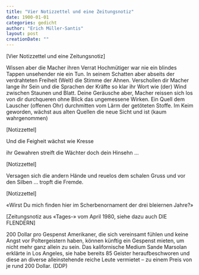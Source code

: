```yaml
---
title: "Vier Notizzettel und eine Zeitungsnotiz"
date: 1900-01-01
categories: gedicht
author: "Erich Müller-Santis"
layout: post
creationDate: ""
---
```

[Vier Notizzettel und eine Zeitungsnotiz]

Wissen aber
die Macher ihren Verrat
Hochmütiger war nie
ein blindes Tappen
unsehender nie
ein Tun.
In seinem Schatten aber
abseits der verdrahteten Freiheit (Welt)
die Stimme der Ahnen.
Verschollen dir Macher lange
ihr Sein
und die Sprachen der Kräfte
so klar ihr Wort
wie (der) Wind zwischen Staunen und Blatt.
Deine Geräusche aber,
Macher
reissen sich los von dir
durchqueren ohne Blick
das ungemessene Wirken.
Ein Quell dem Lauscher (offenen Ohr)
durchmitten
vom Lärm der getöteten Stoffe.
Im Keim geworden, wächst
aus alten Quellen
die neue Sicht und ist
(kaum wahrgenommen)


[Notizzettel]

Und die Feigheit
wächst wie Kresse

ihr Gewahren streift die Wächter
doch dein Hinsehn …


[Notizzettel]

Versagen sich die andern Hände
und reuelos dem schalen Gruss
und vor den Silben …
tropft die Fremde.


[Notizzettel]

«Wirst Du mich finden hier
im Scherbenornament der drei bleiernen Jahre?»


[Zeitungsnotiz aus «Tages-» vom April 1980, siehe dazu auch DIE FLENDERN]

200 Dollar pro Gespenst
Amerikaner, die sich vereinsamt fühlen und keine Angst vor Poltergeistern haben, können künftig ein Gespenst mieten, um nicht mehr ganz allein zu sein. Das kalifornische Medium Sande Marsolan erklärte in Los Angeles, sie habe bereits 85 Geister heraufbeschworen und diese an diverse alleinstehende reiche Leute vermietet – zu einem Preis von je rund 200 Dollar. (DDP)
